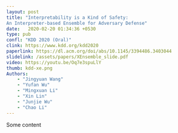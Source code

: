 ```yaml
---
layout: post
title: "Interpretability is a Kind of Safety:
An Interpreter-based Ensemble for Adversary Defense"
date:   2020-02-20 01:34:36 +0530
type: pub
confl: "KDD 2020 (Oral)"
clink: https://www.kdd.org/kdd2020
paperlink: https://dl.acm.org/doi/abs/10.1145/3394486.3403044
slidelink: /assets/papers/XEnsemble_slide.pdf
video: https://youtu.be/Oq7e3spuLlY
thumb: kdd-xe.png
Authors:
    - "Jingyuan Wang"
    - "Yufan Wu"
    - "Mingxuan Li"
    - "Xin Lin"
    - "Junjie Wu"
    - "Chao Li"
---
```

Some content
